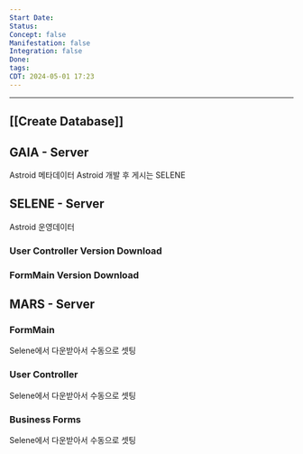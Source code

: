 ```yaml
---
Start Date:
Status:
Concept: false
Manifestation: false
Integration: false
Done:
tags:
CDT: 2024-05-01 17:23
---
```

---
## [[Create Database]]
## GAIA - Server
Astroid 메타데이터
Astroid 개발 후 게시는 SELENE

## SELENE - Server
Astroid 운영데이터
### User Controller Version Download
### FormMain Version Download

## MARS - Server
### FormMain
Selene에서 다운받아서 수동으로 셋팅
### User Controller
Selene에서 다운받아서 수동으로 셋팅
### Business Forms
Selene에서 다운받아서 수동으로 셋팅




